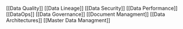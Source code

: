[[Data Quality]]
[[Data Lineage]]
[[Data Security]]
[[Data Performance]]
[[DataOps]]
[[Data Governance]]
[[Document Managment]]
[[Data Architectures]]
[[Master Data Managment]]
